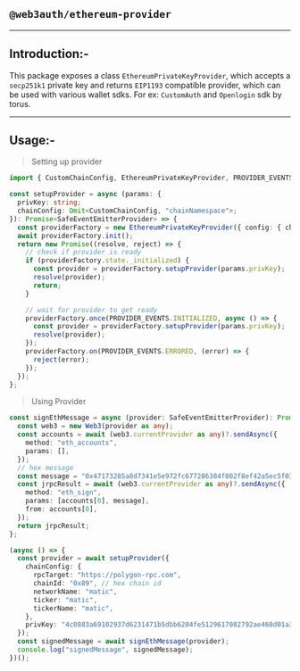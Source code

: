 ## `@web3auth/ethereum-provider`

---

## Introduction:-

This package exposes a class `EthereumPrivateKeyProvider`, which accepts a `secp251k1` private key and returns `EIP1193` compatible provider, which can be used with various wallet sdks. For ex: `CustomAuth` and `Openlogin` sdk by torus.

---

## Usage:-

> Setting up provider

```ts
import { CustomChainConfig, EthereumPrivateKeyProvider, PROVIDER_EVENTS } from "@web3auth/ethereum-provider";

const setupProvider = async (params: {
  privKey: string;
  chainConfig: Omit<CustomChainConfig, "chainNamespace">;
}): Promise<SafeEventEmitterProvider> => {
  const providerFactory = new EthereumPrivateKeyProvider({ config: { chainConfig: params.chainConfig } });
  await providerFactory.init();
  return new Promise((resolve, reject) => {
    // check if provider is ready
    if (providerFactory.state._initialized) {
      const provider = providerFactory.setupProvider(params.privKey);
      resolve(provider);
      return;
    }

    // wait for provider to get ready
    providerFactory.once(PROVIDER_EVENTS.INITIALIZED, async () => {
      const provider = providerFactory.setupProvider(params.privKey);
      resolve(provider);
    });
    providerFactory.on(PROVIDER_EVENTS.ERRORED, (error) => {
      reject(error);
    });
  });
};
```

> Using Provider

```ts
const signEthMessage = async (provider: SafeEventEmitterProvider): Promise<any> => {
  const web3 = new Web3(provider as any);
  const accounts = await (web3.currentProvider as any)?.sendAsync({
    method: "eth_accounts",
    params: [],
  });
  // hex message
  const message = "0x47173285a8d7341e5e972fc677286384f802f8ef42a5ec5f03bbfa254cb01fad";
  const jrpcResult = await (web3.currentProvider as any)?.sendAsync({
    method: "eth_sign",
    params: [accounts[0], message],
    from: accounts[0],
  });
  return jrpcResult;
};

(async () => {
  const provider = await setupProvider({
    chainConfig: {
      rpcTarget: "https://polygon-rpc.com",
      chainId: "0x89", // hex chain id
      networkName: "matic",
      ticker: "matic",
      tickerName: "matic",
    },
    privKey: "4c0883a69102937d6231471b5dbb6204fe5129617082792ae468d01a3f362318",
  });
  const signedMessage = await signEthMessage(provider);
  console.log("signedMessage", signedMessage);
})();
```
